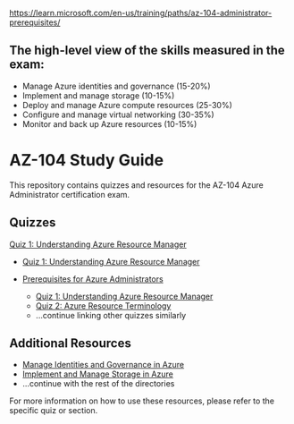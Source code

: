 https://learn.microsoft.com/en-us/training/paths/az-104-administrator-prerequisites/

## The high-level view of the skills measured in the exam:

- Manage Azure identities and governance (15-20%)
- Implement and manage storage (10-15%)
- Deploy and manage Azure compute resources (25-30%)
- Configure and manage virtual networking (30-35%)
- Monitor and back up Azure resources (10-15%)

# AZ-104 Study Guide

This repository contains quizzes and resources for the AZ-104 Azure Administrator certification exam.

## Quizzes

[Quiz 1: Understanding Azure Resource Manager](/01_Prerequisites_for_Azure_administrators/Quizz_1_Understanding_Azure_Resource_Manager)


- [Quiz 1: Understanding Azure Resource Manager](./01_Prerequisites_for_Azure_administrators/Quizz_1_Understanding_Azure_Resource_Manager/README.md)


- [Prerequisites for Azure Administrators](./01_Prerequisites_for_Azure_administrators/)
  - [Quiz 1: Understanding Azure Resource Manager](./01_Prerequisites_for_Azure_administrators/Quizz_1_Understanding_Azure_Resource_Manager)
  - [Quiz 2: Azure Resource Terminology](./01_Prerequisites_for_Azure_administrators/Quizz_2_Azure_Resource_Terminology)
  - ...continue linking other quizzes similarly

## Additional Resources

- [Manage Identities and Governance in Azure](./02_Manage_identities_and_governance_in_Azure/)
- [Implement and Manage Storage in Azure](./03_Implement_and_manage_storage_in_Azure/)
- ...continue with the rest of the directories

For more information on how to use these resources, please refer to the specific quiz or section.

